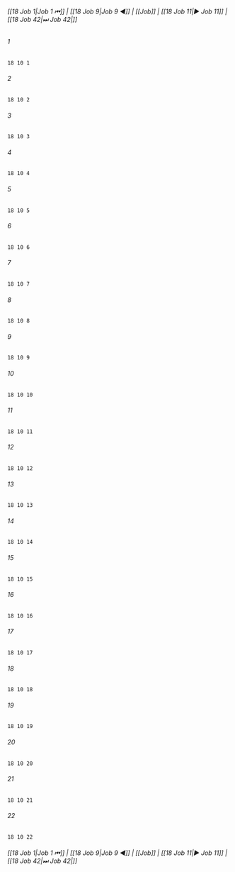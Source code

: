 
###### [[18 Job 1|Job 1 ⏮]] | [[18 Job 9|Job 9 ◀]] | [[Job]] | [[18 Job 11|▶ Job 11]] | [[18 Job 42|⏭ Job 42|]]

###### 1
``` verse
18 10 1 
```
###### 2
``` verse
18 10 2 
```
###### 3
``` verse
18 10 3 
```
###### 4
``` verse
18 10 4 
```
###### 5
``` verse
18 10 5 
```
###### 6
``` verse
18 10 6 
```
###### 7
``` verse
18 10 7 
```
###### 8
``` verse
18 10 8 
```
###### 9
``` verse
18 10 9 
```
###### 10
``` verse
18 10 10 
```
###### 11
``` verse
18 10 11 
```
###### 12
``` verse
18 10 12 
```
###### 13
``` verse
18 10 13 
```
###### 14
``` verse
18 10 14 
```
###### 15
``` verse
18 10 15 
```
###### 16
``` verse
18 10 16 
```
###### 17
``` verse
18 10 17 
```
###### 18
``` verse
18 10 18 
```
###### 19
``` verse
18 10 19 
```
###### 20
``` verse
18 10 20 
```
###### 21
``` verse
18 10 21 
```
###### 22
``` verse
18 10 22 
```

###### [[18 Job 1|Job 1 ⏮]] | [[18 Job 9|Job 9 ◀]] | [[Job]] | [[18 Job 11|▶ Job 11]] | [[18 Job 42|⏭ Job 42|]]

